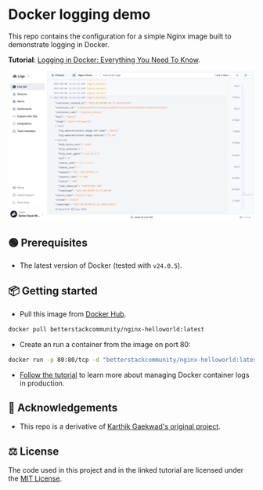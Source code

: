 # Docker logging demo

This repo contains the configuration for a simple Nginx image built to
demonstrate logging in Docker.

**Tutorial**:
[Logging in Docker: Everything You Need To Know](https://betterstack.com/community/guides/logging/how-to-start-logging-with-docker/).

![Screenshot or GIF of the application in action](screenshot.png)

## 🟢 Prerequisites

- The latest version of Docker (tested with `v24.0.5`).

## 📦 Getting started

- Pull this image from
  [Docker Hub](https://hub.docker.com/r/betterstackcommunity/nginx-helloworld).

```bash
docker pull betterstackcommunity/nginx-helloworld:latest
```

- Create an run a container from the image on port 80:

```bash
docker run -p 80:80/tcp -d "betterstackcommunity/nginx-helloworld:latest"
```

- [Follow the tutorial](https://betterstack.com/community/guides/logging/how-to-start-logging-with-docker/)
  to learn more about managing Docker container logs in production.

## 🙏 Acknowledgements

- This repo is a derivative of
  [Karthik Gaekwad's original project](https://github.com/karthequian/docker-helloworld).

## ⚖ License

The code used in this project and in the linked tutorial are licensed under the
[MIT License](LICENSE).
